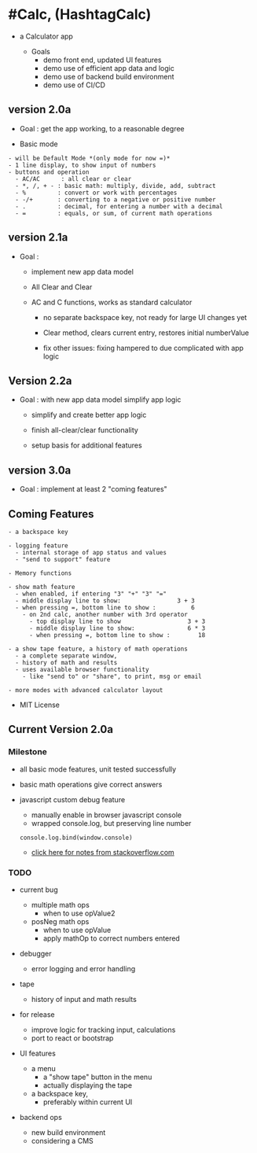 # #Calc, (HashtagCalc)  

  - a Calculator app

    - Goals
      - demo front end, updated UI features
      - demo use of efficient app data and logic
      - demo use of backend build environment
      - demo use of CI/CD

## version 2.0a

  - Goal : get the app working, to a reasonable degree

  -  Basic mode

    - will be Default Mode *(only mode for now =)*
    - 1 line display, to show input of numbers
    - buttons and operation
      - AC/AC      : all clear or clear
      - *, /, + - : basic math: multiply, divide, add, subtract
      - %         : convert or work with percentages
      - -/+       : converting to a negative or positive number
      - .         : decimal, for entering a number with a decimal
      - =         : equals, or sum, of current math operations

## version 2.1a

  - Goal :

    - implement new app data model

    - All Clear and Clear

    - AC and C functions, works as standard calculator    
      - no separate backspace key, not ready for large UI changes yet

      - Clear method, clears current entry, restores initial numberValue

      - fix other issues: fixing hampered to due complicated with app logic


## Version 2.2a

  - Goal : with new app data model simplify app logic

    - simplify and create better app logic

    - finish all-clear/clear functionality

    - setup basis for additional features

## version 3.0a

  - Goal : implement at least 2 "coming features"

## Coming Features

    - a backspace key

    - logging feature
      - internal storage of app status and values
      - "send to support" feature

    - Memory functions

    - show math feature
      - when enabled, if entering "3" "+" "3" "="
      - middle display line to show:                3 + 3
      - when pressing =, bottom line to show :          6
        - on 2nd calc, another number with 3rd operator
          - top display line to show                   3 + 3
          - middle display line to show:               6 * 3
          - when pressing =, bottom line to show :        18

    - a show tape feature, a history of math operations
      - a complete separate window,
      - history of math and results
      - uses available browser functionality
        - like "send to" or "share", to print, msg or email

    - more modes with advanced calculator layout

  - MIT License

## Current Version 2.0a

### Milestone

  - all basic mode features, unit tested successfully
  - basic math operations give correct answers

  - javascript custom debug feature
    - manually enable in browser javascript console
    - wrapped console.log, but preserving line number
    ```
    console.log.bind(window.console)  
    ```
    - [click here for notes from stackoverflow.com](https://stackoverflow.com/questions/13815640/a-proper-wrapper-for-console-log-with-correct-line-number)

### TODO

  - current bug
    - multiple math ops
      - when to use opValue2
    - posNeg math ops
      - when to use opValue
      - apply mathOp to correct numbers entered

  - debugger
    - error logging and error handling
  - tape
    - history of input and math results

  - for release
    - improve logic for tracking input, calculations
    - port to react or bootstrap

  - UI features
    - a menu
      - a "show tape" button in the menu
      - actually displaying the tape
    - a backspace key,
      - preferably within current UI

  - backend ops
    - new build environment
    - considering a CMS
